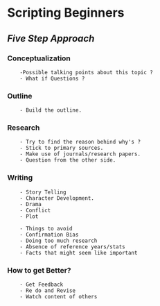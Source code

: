 # Scripting Beginners
## *Five Step Approach*

### Conceptualization
		-Possible talking points about this topic ?
		- What if Questions ?

### Outline
		- Build the outline.
### Research
		- Try to find the reason behind why's ?
		- Stick to primary sources.
		- Make use of journals/research papers.
		- Question from the other side.
### Writing
		- Story Telling
		- Character Development.
		- Drama
		- Conflict
		- Plot

		- Things to avoid
		- Confirmation Bias
		- Doing too much research
		- Absence of reference years/stats
		- Facts that might seem like important
### How to get Better?
		- Get Feedback
		- Re do and Revise
		- Watch content of others